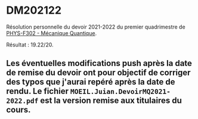 # DM202122

Résolution personnelle du devoir 2021-2022 du premier quadrimestre de [PHYS-F302 - Mécanique Quantique](https://www.ulb.be/fr/programme/phys-f302).

Résultat : 19.22/20.

## Les éventuelles modifications push après la date de remise du devoir ont pour objectif de corriger des typos que j'aurai repéré après la date de rendu. Le fichier `MOEIL.Juian.DevoirMQ2021-2022.pdf` est la version remise aux titulaires du cours.